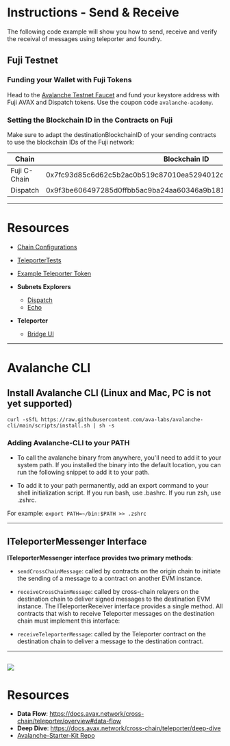 # Instructions - Send & Receive

The following code example will show you how to send, receive and verify the receival of messages using teleporter and foundry.

## Fuji Testnet

### Funding your Wallet with Fuji Tokens

Head to the [Avalanche Testnet Faucet](https://core.app/tools/testnet-faucet/?subnet=c&token=c) and fund your keystore address with Fuji AVAX and Dispatch tokens. Use the coupon code `avalanche-academy`.

### Setting the Blockchain ID in the Contracts on Fuji

Make sure to adapt the destinationBlockchainID of your sending contracts to use the blockchain IDs of the Fuji network:

| Chain | Blockchain ID |
|-------|---------------|
| Fuji C-Chain | 0x7fc93d85c6d62c5b2ac0b519c87010ea5294012d1e407030d6acd0021cac10d5 |
| Dispatch | 0x9f3be606497285d0ffbb5ac9ba24aa60346a9b1812479ed66cb329f394a4b1c7 |

<!-- ### Sending Message

```bash
cast send --rpc-url avalancheFuji --keystore $KEYSTORE $MESSAGE_BROKER_ADDRESS "sendMessage(address,string)" $MESSAGE_RECEIVER_ADDRESS "Hello"
```

### Verifying Message Receipt

```bash
cast call --rpc-url dispatchTestnet $MESSAGE_RECEIVER_ADDRESS "lastMessage()(string)"
``` -->

---

# Resources
- [Chain Configurations](https://github.com/ava-labs/public-avalanche-sdks/blob/main/apps/teleporter-demo/src/constants/chains.ts)
- [TeleporterTests](https://github.com/ava-labs/teleporter/blob/main/contracts/teleporter/tests/TeleporterMessengerTest.t.sol)
- [Example Teleporter Token](https://subnets-test.avax.network/c-chain/address/0x6F419E35a60439569640ca078ba5e86599E30cC6)

- **Subnets Explorers**
    - [Dispatch](https://subnets-test.avax.network/dispatch)
    - [Echo](https://subnets-test.avax.network/echo)
- **Teleporter**
    - [Bridge UI](https://ohmywarp.com)

---

# Avalanche CLI

## Install Avalanche CLI (Linux and Mac, PC is not yet supported)

```
curl -sSfL https://raw.githubusercontent.com/ava-labs/avalanche-cli/main/scripts/install.sh | sh -s
```

### Adding Avalanche-CLI to your PATH
- To call the avalanche binary from anywhere, you'll need to add it to your system path. If you installed the binary into the default location, you can run the following snippet to add it to your path.

- To add it to your path permanently, add an export command to your shell initialization script. If you run bash, use .bashrc. If you run zsh, use .zshrc.

For example:
`export PATH=~/bin:$PATH >> .zshrc`

---

## ITeleporterMessenger Interface
**ITeleporterMessenger interface provides two primary methods**:

- `sendCrossChainMessage`: called by contracts on the origin chain to initiate the sending of a message to a contract on another EVM instance.

- `receiveCrossChainMessage`: called by cross-chain relayers on the destination chain to deliver signed messages to the destination EVM instance.
The ITeleporterReceiver interface provides a single method. All contracts that wish to receive Teleporter messages on the destination chain must implement this interface:

- `receiveTeleporterMessage`: called by the Teleporter contract on the destination chain to deliver a message to the destination contract.

---
<img
    src="https://docs.avax.network/_next/image?url=%2F_next%2Fstatic%2Fmedia%2Fteleporter1.6c8da136.png&w=828&q=75"
/>
---

# Resources

- **Data Flow**: https://docs.avax.network/cross-chain/teleporter/overview#data-flow
- **Deep Dive**: https://docs.avax.network/cross-chain/teleporter/deep-dive
- [Avalanche-Starter-Kit Repo](https://github.com/ava-labs/avalanche-starter-kit)